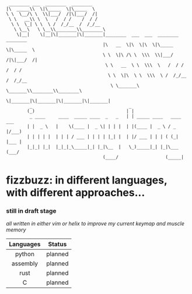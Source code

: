      ________ ___  ________  ________                                                
    |\  _____\\  \|\_____  \|\_____  \                                               
    \ \  \__/\ \  \\|___/  /|\|___/  /|                                              
     \ \   __\\ \  \   /  / /    /  / /                                              
      \ \  \_| \ \  \ /  /_/__  /  /_/__                                             
       \ \__\   \ \__\\________\\________\                                           
        \|__|    \|__|\|_______|\|_______|________  ___  ___  ________  ________     
                                         |\   __  \|\  \|\  \|\_____  \|\_____  \    
                                         \ \  \|\ /\ \  \\\  \\|___/  /|\|___/  /|   
                                          \ \   __  \ \  \\\  \   /  / /    /  / /   
                                           \ \  \|\  \ \  \\\  \ /  /_/__  /  /_/__  
                                            \ \_______\ \_______\\________\\________\
                                             \|_______|\|_______|\|_______|\|_______|
             _                                     _                         
            (_)                                   | |                        
             _ ____     ____  _____ ____  _   _   | | _____ ____   ____  ___ 
            | |  _ \   |    \(____ |  _ \| | | |  | |(____ |  _ \ / _  |/___)
            | | | | |  | | | / ___ | | | | |_| |  | |/ ___ | | | ( (_| |___ |
            |_|_| |_|  |_|_|_\_____|_| |_|\__  |   \_)_____|_| |_|\___ (___/ 
                                         (____/                  (_____|     

# fizzbuzz: in different languages, with different approaches...
### still in draft stage ###
*all written in either vim or helix to improve my current keymap and muscle memory*

Languages|Status
:-----:|:-----:
python|planned
assembly|planned
rust|planned
C|planned
